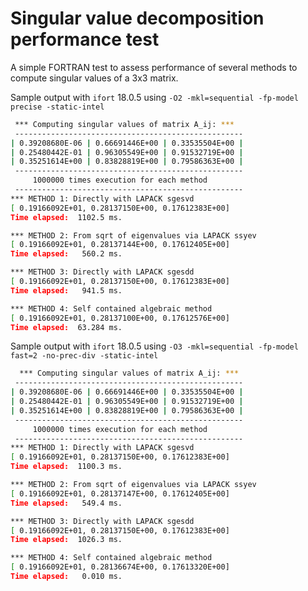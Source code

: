 # Singular value decomposition performance test
A simple FORTRAN test to assess performance of several methods to compute singular values of a 3x3 matrix.

Sample output with ```ifort``` 18.0.5 using ```-O2 -mkl=sequential -fp-model precise -static-intel```
```bash
 *** Computing singular values of matrix A_ij: ***
 ---------------------------------------------------
| 0.39208680E-06 | 0.66691446E+00 | 0.33535504E+00 |
| 0.25480442E-01 | 0.96305549E+00 | 0.91532719E+00 |
| 0.35251614E+00 | 0.83828819E+00 | 0.79586363E+00 |
 ---------------------------------------------------
     1000000 times execution for each method
 ---------------------------------------------------
*** METHOD 1: Directly with LAPACK sgesvd
[ 0.19166092E+01, 0.28137150E+00, 0.17612383E+00]
Time elapsed:  1102.5 ms.

*** METHOD 2: From sqrt of eigenvalues via LAPACK ssyev
[ 0.19166092E+01, 0.28137144E+00, 0.17612405E+00]
Time elapsed:   560.2 ms.

*** METHOD 3: Directly with LAPACK sgesdd
[ 0.19166092E+01, 0.28137150E+00, 0.17612383E+00]
Time elapsed:   941.5 ms.

*** METHOD 4: Self contained algebraic method
[ 0.19166092E+01, 0.28137100E+00, 0.17612576E+00]
Time elapsed:  63.284 ms.
```

Sample output with ```ifort``` 18.0.5 using ```-O3 -mkl=sequential -fp-model fast=2 -no-prec-div -static-intel```
```bash
  *** Computing singular values of matrix A_ij: ***
 ---------------------------------------------------
| 0.39208680E-06 | 0.66691446E+00 | 0.33535504E+00 |
| 0.25480442E-01 | 0.96305549E+00 | 0.91532719E+00 |
| 0.35251614E+00 | 0.83828819E+00 | 0.79586363E+00 |
 ---------------------------------------------------
     1000000 times execution for each method
 ---------------------------------------------------
*** METHOD 1: Directly with LAPACK sgesvd
[ 0.19166092E+01, 0.28137150E+00, 0.17612383E+00]
Time elapsed:  1100.3 ms.

*** METHOD 2: From sqrt of eigenvalues via LAPACK ssyev
[ 0.19166092E+01, 0.28137147E+00, 0.17612405E+00]
Time elapsed:   549.4 ms.

*** METHOD 3: Directly with LAPACK sgesdd
[ 0.19166092E+01, 0.28137150E+00, 0.17612383E+00]
Time elapsed:  1026.3 ms.

*** METHOD 4: Self contained algebraic method
[ 0.19166092E+01, 0.28136674E+00, 0.17613320E+00]
Time elapsed:   0.010 ms.
```
